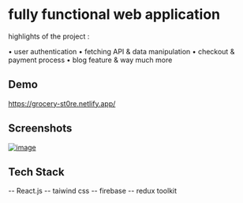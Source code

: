 # fully functional web application 

highlights of the project :

• user authentication
• fetching API & data manipulation
• checkout & payment process
• blog feature & way much more


## Demo

 https://grocery-st0re.netlify.app/
## Screenshots

[![image](https://www.linkpicture.com/q/screenshot_1.png)](https://www.linkpicture.com/view.php?img=LPic64567863088931579106424)

## Tech Stack

 -- React.js
 -- taiwind css
 -- firebase
 -- redux toolkit
